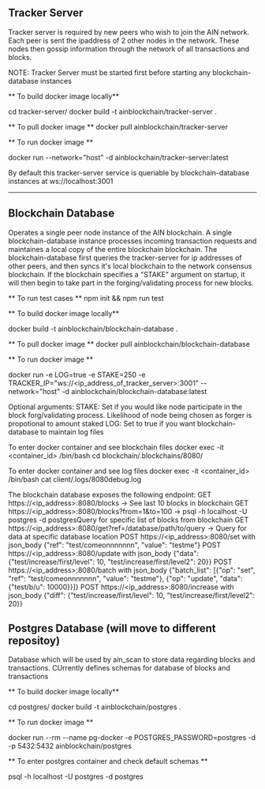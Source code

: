 ## Tracker Server 
Tracker server is required by new peers who wish to join the AIN network. Each peer is sent the ipaddress of 2 other nodes in the network. These nodes then gossip information through the network of all transactions and blocks. 

NOTE: Tracker Server must be started first before starting any blockchain-database instances

** To build docker image locally**

cd tracker-server/ 
docker build -t  ainblockchain/tracker-server .

** To pull docker image **
docker pull ainblockchain/tracker-server

** To run docker image **

docker run  --network="host" -d ainblockchain/tracker-server:latest

By default this tracker-server service is queriable by blockchain-database instances at ws://localhost:3001 

---

## Blockchain Database
Operates a single peer node instance of the AIN blockchain. A single blockchain-database instance processes incoming transaction requests and maintaines a local copy of the entire blockchain blockchain. The blockchain-database first queries the tracker-server for ip addresses of other peers, and then syncs it's local blockchain to the network consensus blockchain. If the blockchain specifies a "STAKE" argument on startup, it will then begin to take part in the forging/validating process for new blocks.

** To run test cases **
npm init && npm run test

** To build docker image locally**

docker build -t  ainblockchain/blockchain-database .

** To pull docker image **
docker pull ainblockchain/blockchain-database

** To run docker image **

 docker run -e LOG=true -e STAKE=250 -e TRACKER_IP="ws://<ip_address_of_tracker_server>:3001" --network="host" -d ainblockchain/blockchain-database:latest

Optional arguments:
    STAKE: Set if you would like node participate in the block forg/validating process. Likelihood of node being chosen as forger is propotional to amount staked
    LOG: Set to true if you want blockchain-database to maintain log files

To enter docker container and see blockchain files
    docker exec -it <container_id> /bin/bash
    cd blockchain/.blockchains/8080/

To enter docker container and see log files
    docker exec -it <container_id> /bin/bash
    cat client/.logs/8080debug.log

The blockchain database exposes the following endpoint:
    GET https://<ip_address>:8080/blocks -> See last 10 blocks in blockchain
    GET https://<ip_address>:8080/blocks?from=1&to=100 -> psql -h localhost -U postgres -d postgresQuery for specific list of blocks from blockchain
    GET https://<ip_address>:8080/get?ref=/database/path/to/query -> Query for data at specific database location
    POST https://<ip_address>:8080/set with json_body {"ref": "test/comeonnnnnnn", "value": "testme"}
    POST https://<ip_address>:8080/update with json_body  {"data": {"test/increase/first/level": 10, "test/increase/first/level2": 20}}
    POST https://<ip_address>:8080/batch with json_body {"batch_list": [{"op": "set", "ref": "test/comeonnnnnnn", "value": "testme"}, {"op": "update", "data": {"test/b/u": 10000}}]}
    POST https://<ip_address>:8080/increase with json_body {"diff": {"test/increase/first/level": 10, "test/increase/first/level2": 20}}

 

## Postgres Database (will move to different repositoy)
Database which will be used by ain_scan to store data regarding blocks and transactions. CUrrently defines schemas for database of blocks and transactions

** To build docker image locally**

cd postgres/ 
docker build -t  ainblockchain/postgres .

** To run docker image **

docker run --rm   --name pg-docker -e POSTGRES_PASSWORD=postgres -d -p 5432:5432   ainblockchain/postgres

** To enter postgres container and check default schemas **

psql -h localhost -U postgres -d postgres

